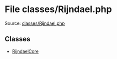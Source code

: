 File classes/Rijndael.php
=========

Source: [classes/Rijndael.php](https://github.com/PrestaShop/PrestaShop/blob/1.6.0.5/classes/Rijndael.php)


Classes
-------

* [RijndaelCore](class.RijndaelCore.md)

